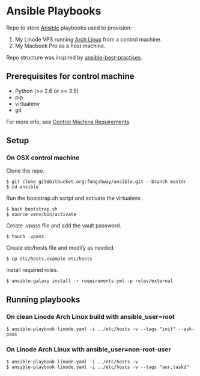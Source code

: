 # Ansible Playbooks

Repo to store [Ansible](http://www.ansible.com/) playbooks used to provision:

1. My Linode VPS running [Arch Linux](https://www.archlinux.org/) from a control machine.
2. My Macbook Pro as a host machine.

Repo structure was inspired by [ansible-best-practises](https://github.com/enginyoyen/ansible-best-practises).

## Prerequisites for control machine

* Python (>= 2.6 or >= 3.5)
* pip
* virtualenv
* git

For more info, see [Control Machine Requirements](https://docs.ansible.com/ansible/latest/intro_installation.html#control-machine-requirements).

## Setup

### On OSX control machine

Clone the repo.

```
$ git clone git@bitbucket.org:fongshway/ansible.git --branch master
$ cd ansible
```

Run the bootstrap.sh script and activate the virtualenv.

```
$ bash bootstrap.sh
$ source venv/bin/activate
```

Create .vpass file and add the vault password.

```
$ touch .vpass
```

Create etc/hosts file and modify as needed.

```
$ cp etc/hosts.example etc/hosts
```

Install required roles.

```
$ ansible-galaxy install -r requirements.yml -p roles/external
```

## Running playbooks

### On clean Linode Arch Linux build with ansible_user=root

```
$ ansible-playbook linode.yaml -i ../etc/hosts -v --tags "init" --ask-pass
```

### On Linode Arch Linux with ansible_user=non-root-user

```
$ ansible-playbook linode.yaml -i ../etc/hosts -v
$ ansible-playbook linode.yaml -i ../etc/hosts -v --tags "aur,taskd"
```
